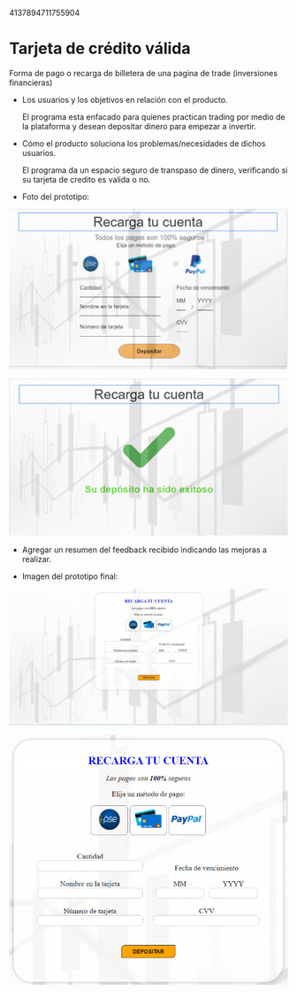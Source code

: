 4137894711755904

# Tarjeta de crédito válida

Forma de pago o recarga de billetera de una pagina de trade (inversiones financieras)

* Los usuarios y los objetivos en relación con el producto.

  El programa esta enfacado para quienes practican trading por medio de la plataforma y desean depositar dinero para empezar a invertir. 

* Cómo el producto soluciona los problemas/necesidades de dichos usuarios.

  El programa da un espacio seguro de transpaso de dinero, verificando si su tarjeta de credito es valida o no.

* Foto del prototipo:

![Prototipo primera imagen!](/imagenes/prototipo.png "Prototipo primera imagen!")

![Prototipo primera imagen!](/imagenes/prototipo_1.png "Prototipo primera imagen!")



* Agregar un resumen del feedback recibido indicando las mejoras a realizar.

* Imagen del prototipo final:

![prototipo final!](/imagenes/proyectofinal_1.jpg "prototipo final!")

![prototipo final!](/imagenes/proyectofinal.png "prototipo final!")


